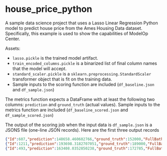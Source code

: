 # house_price_python

A sample data science project that uses a Lasso Linear Regression Python model to predict house price from the Ames Housing Data dataset. Specifically, this example is used to show the capabilities of ModelOp Center.


Assets:
- `lasso.pickle` is the trained model artifact.
- `train_encoded_columns.pickle` is a binarized list of final column names that the model will accept.
- `standard_scaler.pickle` is a `sklearn.preprocessing.StandardScaler` transformer object that is fit on the training data.  
- Sample inputs to the scoring function are included (`df_baseline.json` and `df_sample.json`)

The metrics function expects a DataFrame with at least the following two columns: `prediction` and `ground_truth` (actual values).
Sample inputs to the metrics function are included (`df_baseline_scored.json` and `df_sample_scored.json`)

The output of the scoring job when the input data is `df_sample.json` is a JSONS file (one-line JSON records). Here are the first three output records
```json
{"Id":607,"prediction":148658.460602766,"ground_truth":152000,"FullBath":1,"1stFlrSF":1040,"TotalBsmtSF":1040,"BsmtQual":"Gd","GarageArea":576,"GarageCars":2,"KitchenQual":"Gd","ExterQual":"TA","GrLivArea":1040,"OverallQual":5}
{"Id":1211,"prediction":193698.3182707051,"ground_truth":189000,"FullBath":2,"1stFlrSF":1055,"TotalBsmtSF":1055,"BsmtQual":"Gd","GarageArea":462,"GarageCars":2,"KitchenQual":"Gd","ExterQual":"Gd","GrLivArea":1845,"OverallQual":6}
{"Id":493,"prediction":163408.0352850238,"ground_truth":172785,"FullBath":2,"1stFlrSF":728,"TotalBsmtSF":728,"BsmtQual":"Gd","GarageArea":429,"GarageCars":2,"KitchenQual":"TA","ExterQual":"Gd","GrLivArea":1456,"OverallQual":6}
```
